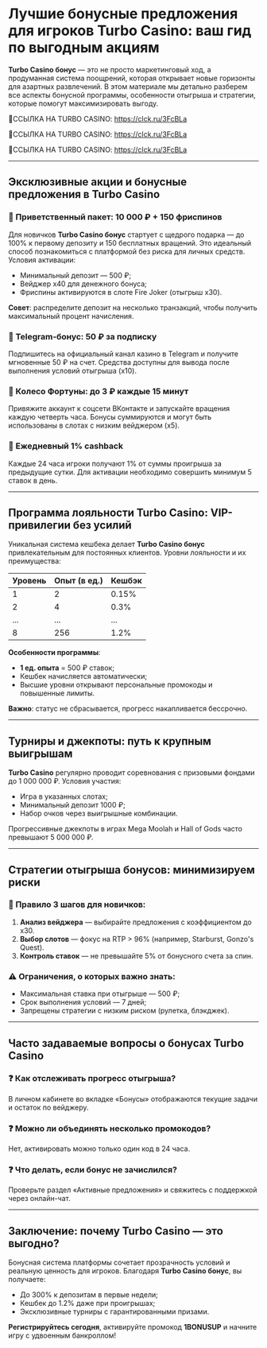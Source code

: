 # Лучшие бонусные предложения для игроков Turbo Casino: ваш гид по выгодным акциям  

**Turbo Casino бонус** — это не просто маркетинговый ход, а продуманная система поощрений, которая открывает новые горизонты для азартных развлечений. В этом материале мы детально разберем все аспекты бонусной программы, особенности отыгрыша и стратегии, которые помогут максимизировать выгоду.  

🔗ССЫЛКА НА TURBO CASINO: https://clck.ru/3FcBLa

🔗ССЫЛКА НА TURBO CASINO: https://clck.ru/3FcBLa

🔗ССЫЛКА НА TURBO CASINO: https://clck.ru/3FcBLa

---

## Эксклюзивные акции и бонусные предложения в Turbo Casino  

### 🎁 Приветственный пакет: 10 000 ₽ + 150 фриспинов  
Для новичков **Turbo Casino бонус** стартует с щедрого подарка — до 100% к первому депозиту и 150 бесплатных вращений. Это идеальный способ познакомиться с платформой без риска для личных средств. Условия активации:  
- Минимальный депозит — 500 ₽;  
- Вейджер х40 для денежного бонуса;  
- Фриспины активируются в слоте Fire Joker (отыгрыш х30).  

**Совет**: распределите депозит на несколько транзакций, чтобы получить максимальный процент начисления.  

### 🔔 Telegram-бонус: 50 ₽ за подписку  
Подпишитесь на официальный канал казино в Telegram и получите мгновенные 50 ₽ на счет. Средства доступны для вывода после выполнения условий отыгрыша (х10).  

### 🎡 Колесо Фортуны: до 3 ₽ каждые 15 минут  
Привяжите аккаунт к соцсети ВКонтакте и запускайте вращения каждую четверть часа. Бонусы суммируются и могут быть использованы в слотах с низким вейджером (х5).  

### 💎 Ежедневный 1% cashback  
Каждые 24 часа игроки получают 1% от суммы проигрыша за предыдущие сутки. Для активации необходимо совершить минимум 5 ставок в день.  

---

## Программа лояльности Turbo Casino: VIP-привилегии без усилий  
Уникальная система кешбека делает **Turbo Casino бонус** привлекательным для постоянных клиентов. Уровни лояльности и их преимущества:  

| Уровень | Опыт (в ед.) | Кешбэк |
|---------|--------------|--------|
| 1       | 2            | 0.15%  |
| 2       | 4            | 0.3%   |
| ...     | ...          | ...    |
| 8       | 256          | 1.2%   |

**Особенности программы**:  
- **1 ед. опыта** = 500 ₽ ставок;  
- Кешбек начисляется автоматически;  
- Высшие уровни открывают персональные промокоды и повышенные лимиты.  

**Важно**: статус не сбрасывается, прогресс накапливается бессрочно.  

---

## Турниры и джекпоты: путь к крупным выигрышам  
**Turbo Casino** регулярно проводит соревнования с призовыми фондами до 1 000 000 ₽. Условия участия:  
- Игра в указанных слотах;  
- Минимальный депозит 1000 ₽;  
- Набор очков через выигрышные комбинации.  

Прогрессивные джекпоты в играх Mega Moolah и Hall of Gods часто превышают 5 000 000 ₽.  

---

## Стратегии отыгрыша бонусов: минимизируем риски  
### 📌 Правило 3 шагов для новичков:  
1. **Анализ вейджера** — выбирайте предложения с коэффициентом до х30.  
2. **Выбор слотов** — фокус на RTP > 96% (например, Starburst, Gonzo's Quest).  
3. **Контроль ставок** — не превышайте 5% от бонусного счета за спин.  

### ⚠️ Ограничения, о которых важно знать:  
- Максимальная ставка при отыгрыше — 500 ₽;  
- Срок выполнения условий — 7 дней;  
- Запрещены стратегии с низким риском (рулетка, блэкджек).  

---

## Часто задаваемые вопросы о бонусах Turbo Casino  

### ❓ Как отслеживать прогресс отыгрыша?  
В личном кабинете во вкладке «Бонусы» отображаются текущие задачи и остаток по вейджеру.  

### ❓ Можно ли объединять несколько промокодов?  
Нет, активировать можно только один код в 24 часа.  

### ❓ Что делать, если бонус не зачислился?  
Проверьте раздел «Активные предложения» и свяжитесь с поддержкой через онлайн-чат.  

---

## Заключение: почему Turbo Casino — это выгодно?  
Бонусная система платформы сочетает прозрачность условий и реальную ценность для игроков. Благодаря **Turbo Casino бонус**, вы получаете:  
- До 300% к депозитам в первые недели;  
- Кешбек до 1.2% даже при проигрышах;  
- Эксклюзивные турниры с гарантированными призами.  

**Регистрируйтесь сегодня**, активируйте промокод **1BONUSUP** и начните игру с удвоенным банкроллом!  

